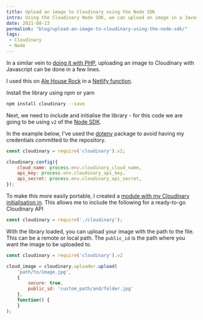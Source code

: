 ```yaml
---
title: Upload an image to Cloudinary using the Node SDK
intro: Using the Cloudinary Node SDK, we can upload an image in a Javascript application - such as a Netlify function
date: 2021-08-23
permalink: "blog/upload-an-image-to-cloudinary-using-the-node-sdk/"
tags:
 - Cloudinary
 - Node
---
```


In a similar vein to [doing it with PHP](/blog/using-php-to-upload-to-cloudinary/), uploading an image to Cloudinary with Javascript can be done in a few lines.

I used this on [Ale House Rock](https://alehouse.rocks/) in a [Netlify function](https://gitlab.com/mikestreety-sites/ale-house-rock/-/blob/master/functions/api/process-beers-and-breweries.js).

Install the library using npm or yarn

```bash
npm install cloudinary --save
```

Next, we need to include and initialise the library - for this code we are going to be using `v2` of the [Node SDK](https://cloudinary.com/documentation/node_integration).

In the example below, I've used the [dotenv](https://www.npmjs.com/package/dotenv) package to avoid having my credentials committed to the repository.

```js
const cloudinary = require('cloudinary').v2;

cloudinary.config({
	cloud_name: process.env.cloudinary_cloud_name,
	api_key: process.env.cloudinary_api_key,
	api_secret: process.env.cloudinary_api_secret,
});
```

To make this more easily portable, I created a [module with my Cloudinary initialisation in](https://gitlab.com/mikestreety-sites/ale-house-rock/-/blob/master/functions/api/cloudinary.js). This allows me to include the following for a ready-to-go Cloudinary API

```js
const cloudinary = require('./cloudinary');
```

With the library loaded, you can upload your image with the path to the file. This can be a remote or local path. The `public_id` is the path where you want the image to be uploaded to.

```js
const cloudinary = require('cloudinary').v2

cloud_image = cloudinary.uploader.upload(
	'path/to/image.jpg',
	{
		secure: true,
		public_id: 'custom_path/and/folder.jpg'
	},
	function() {
	}
);
